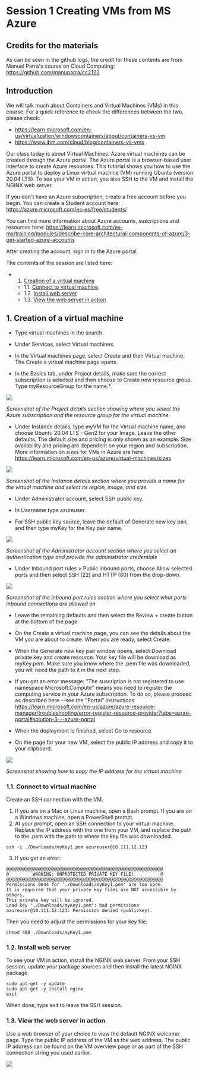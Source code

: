 # Session 1 Creating VMs from MS Azure

## Credits for the materials

As can be seen in the github logs, the credit for these contents are from Manuel Parra's course on Cloud Computing: 
https://github.com/manuparra/cc2122

## Introduction

We will talk much about Containers and Virtual Machines (VMs) in this course. For a quick reference to check the differences between the two, please check: 
* https://learn.microsoft.com/en-us/virtualization/windowscontainers/about/containers-vs-vm
* https://www.ibm.com/cloud/blog/containers-vs-vms

Our class today is about Virtual Machines. Azure virtual machines can be created through the Azure portal. The Azure portal is a browser-based user interface to create Azure resources. This tutorial shows you how to use the Azure portal to deploy a Linux virtual machine (VM) running Ubuntu (version 20.04 LTS). To see your VM in action, you also SSH to the VM and install the NGINX web server.

If you don't have an Azure subscription, create a free account before you begin. You can create a Student account here: https://azure.microsoft.com/es-es/free/students/

You can find more information about Azure accounts, suscriptions and resources here: 
https://learn.microsoft.com/es-mx/training/modules/describe-core-architectural-components-of-azure/3-get-started-azure-accounts

After creating the account, sign in to the Azure portal.

The contents of the session are listed here:
<!-- vscode-markdown-toc -->
* 1. [Creation of a virtual machine](#Createvirtualmachine)
	* 1.1. [Connect to virtual machine](#Connecttovirtualmachine)
	* 1.2. [Install web server](#Installwebserver)
	* 1.3. [View the web server in action](#Viewthewebserverinaction)

<!-- vscode-markdown-toc-config
	numbering=true
	autoSave=true
	/vscode-markdown-toc-config -->
<!-- /vscode-markdown-toc -->


##  1. <a name='Createvirtualmachine'></a>Creation of a virtual machine

- Type virtual machines in the search.

- Under Services, select Virtual machines.

- In the Virtual machines page, select Create and then Virtual machine. The Create a virtual machine page opens.

- In the Basics tab, under Project details, make sure the correct subscription is selected and then choose to Create new resource group. Type myResourceGroup for the name.*.

![](https://docs.microsoft.com/en-us/azure/virtual-machines/linux/media/quick-create-portal/project-details.png)

*Screenshot of the Project details section showing where you select the Azure subscription and the resource group for the virtual machine*

- Under Instance details, type myVM for the Virtual machine name, and choose Ubuntu 20.04 LTS - Gen2 for your Image. Leave the other defaults. The default size and pricing is only shown as an example. Size availability and pricing are dependent on your region and subscription. More information on sizes for VMs in Azure are here: https://learn.microsoft.com/en-us/azure/virtual-machines/sizes

![](https://docs.microsoft.com/en-us/azure/virtual-machines/linux/media/quick-create-portal/instance-details.png)


*Screenshot of the Instance details section where you provide a name for the virtual machine and select its region, image, and size.*

- Under Administrator account, select SSH public key.

- In Username type azureuser.

- For SSH public key source, leave the default of Generate new key pair, and then type myKey for the Key pair name.

![](https://docs.microsoft.com/en-us/azure/virtual-machines/linux/media/quick-create-portal/administrator-account.png)

*Screenshot of the Administrator account section where you select an authentication type and provide the administrator credentials*

- Under Inbound port rules > Public inbound ports, choose Allow selected ports and then select SSH (22) and HTTP (80) from the drop-down.

![](https://docs.microsoft.com/en-us/azure/virtual-machines/linux/media/quick-create-portal/inbound-port-rules.png)

*Screenshot of the inbound port rules section where you select what ports inbound connections are allowed on*

- Leave the remaining defaults and then select the Review + create button at the bottom of the page.

- On the Create a virtual machine page, you can see the details about the VM you are about to create. When you are ready, select Create.

- When the Generate new key pair window opens, select Download private key and create resource. Your key file will be download as myKey.pem. Make sure you know where the .pem file was downloaded, you will need the path to it in the next step.

- If you get an error message: "The suscription is not registered to use namespace Microsoft.Compute" means you need to register the computing service in your Azure subscription. To do so, please proceed as described here --see the "Portal" instructions https://learn.microsoft.com/en-us/azure/azure-resource-manager/troubleshooting/error-register-resource-provider?tabs=azure-portal#solution-3---azure-portal

- When the deployment is finished, select Go to resource.

- On the page for your new VM, select the public IP address and copy it to your clipboard.

![](https://docs.microsoft.com/en-us/azure/virtual-machines/linux/media/quick-create-portal/ip-address.png)

*Screenshot showing how to copy the IP address for the virtual machine*

###  1.1. <a name='Connecttovirtualmachine'></a>Connect to virtual machine

Create an SSH connection with the VM.

1. If you are on a Mac or Linux machine, open a Bash prompt. If you are on a Windows machine, open a PowerShell prompt.
2. At your prompt, open an SSH connection to your virtual machine. Replace the IP address with the one from your VM, and replace the path to the .pem with the path to where the key file was downloaded.

```
ssh -i ./Downloads/myKey1.pem azureuser@10.111.12.123
```

3. If you get an error: 
```
@@@@@@@@@@@@@@@@@@@@@@@@@@@@@@@@@@@@@@@@@@@@@@@@@@@@@@@@@@@
@         WARNING: UNPROTECTED PRIVATE KEY FILE!          @
@@@@@@@@@@@@@@@@@@@@@@@@@@@@@@@@@@@@@@@@@@@@@@@@@@@@@@@@@@@
Permissions 0644 for './Downloads/myKey1.pem' are too open.
It is required that your private key files are NOT accessible by others.
This private key will be ignored.
Load key "./Downloads/myKey1.pem": bad permissions
azureuser@10.111.12.123: Permission denied (publickey).
```
Then you need to adjust the permissions for your key file: 
```
chmod 400 ./Downloads/myKey1.pem
```
###  1.2. <a name='Installwebserver'></a>Install web server

To see your VM in action, install the NGINX web server. From your SSH session, update your package sources and then install the latest NGINX package.

```
sudo apt-get -y update
sudo apt-get -y install nginx
exit

```

When done, type exit to leave the SSH session.

###  1.3. <a name='Viewthewebserverinaction'></a>View the web server in action

Use a web browser of your choice to view the default NGINX welcome page. Type the public IP address of the VM as the web address. The public IP address can be found on the VM overview page or as part of the SSH connection string you used earlier.

![](https://docs.microsoft.com/en-us/azure/virtual-machines/linux/media/quick-create-portal/nginx.png)
